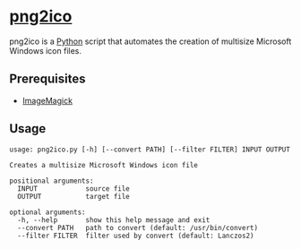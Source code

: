 # [png2ico][1]

png2ico is a [Python][2] script that automates the creation of multisize
Microsoft Windows icon files.

## Prerequisites

* [ImageMagick][3]

## Usage

	usage: png2ico.py [-h] [--convert PATH] [--filter FILTER] INPUT OUTPUT

	Creates a multisize Microsoft Windows icon file

	positional arguments:
	  INPUT            source file
	  OUTPUT           target file

	optional arguments:
	  -h, --help       show this help message and exit
	  --convert PATH   path to convert (default: /usr/bin/convert)
	  --filter FILTER  filter used by convert (default: Lanczos2)

[1]: https://bitbucket.org/scoobadog/png2ico "png2ico"
[2]: https://www.python.org/ "Python.org"
[3]: http://www.imagemagick.org/ "ImageMagick"
